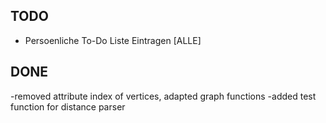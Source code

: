 ## TODO
- Persoenliche To-Do Liste Eintragen [ALLE]

## DONE
-removed attribute index of vertices, adapted graph functions
-added test function for distance parser
